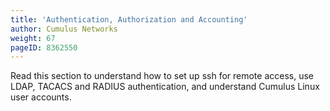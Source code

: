 ```yaml
---
title: 'Authentication, Authorization and Accounting'
author: Cumulus Networks
weight: 67
pageID: 8362550
---
```

Read this section to understand how to set up ssh for remote access, use LDAP, TACACS and RADIUS authentication, and understand Cumulus Linux user accounts.
